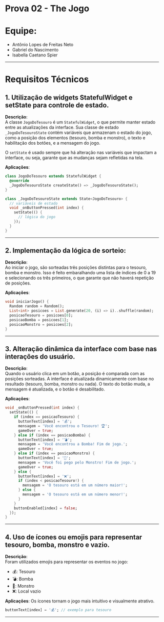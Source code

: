 # Prova 02 - The Jogo

# Equipe:
- Antônio Lopes de Freitas Neto
- Gabriel do Nascimento
- Isabella Caetano Spier
---
# Requisitos Técnicos

## 1. Utilização de widgets StatefulWidget e setState para controle de estado.

**Descrição**:  
A classe `JogoDoTesouro` é um `StatefulWidget`, o que permite manter estado entre as atualizações da interface. 
Sua classe de estado `_JogoDoTesouroState` contém variáveis que armazenam o estado do jogo, como a posição dos elementos (tesouro, bomba e monstro), 
o texto e habilitação dos botões, e a mensagem do jogo.  

O `setState` é usado sempre que há alteração nas variáveis que impactam a interface, ou seja, garante que as mudanças sejam refletidas na tela.

**Aplicações**:
```dart
class JogoDoTesouro extends StatefulWidget {
  @override
  _JogoDoTesouroState createState() => _JogoDoTesouroState();
}

class _JogoDoTesouroState extends State<JogoDoTesouro> {
  // variáveis de estado
  void _onButtonPressed(int index) {
    setState(() {
      // lógica do jogo
    });
  }
}
```
---
## 2. Implementação da lógica de sorteio:

**Descrição**:  
Ao iniciar o jogo, são sorteadas três posições distintas para o tesouro, bomba e monstro. 
Isso é feito embaralhando uma lista de índices de 0 a 19 e selecionando os três primeiros, o que garante que não haverá repetição de posições.

**Aplicações**:
```dart
void iniciarJogo() {
  Random random = Random();
  List<int> posicoes = List.generate(20, (i) => i)..shuffle(random);
  posicaoTesouro = posicoes[0];
  posicaoBomba = posicoes[1];
  posicaoMonstro = posicoes[2];
}
```
---
## 3. Alteração dinâmica da interface com base nas interações do usuário.

**Descrição**:  
Quando o usuário clica em um botão, a posição é comparada com as posições sorteadas. A interface é atualizada dinamicamente com base no resultado (tesouro, bomba, monstro ou nada). O texto do botão muda, a mensagem é atualizada, e o botão é desabilitado.

**Aplicações**:
```dart
void _onButtonPressed(int index) {
  setState(() {
    if (index == posicaoTesouro) {
      buttonText[index] = '💰';
      mensagem = 'Você encontrou o Tesouro! 🏆';
      gameOver = true;
    } else if (index == posicaoBomba) {
      buttonText[index] = '💣';
      mensagem = 'Você encontrou a Bomba! Fim de jogo.';
      gameOver = true;
    } else if (index == posicaoMonstro) {
      buttonText[index] = '👹';
      mensagem = 'Você foi pego pelo Monstro! Fim de jogo.';
      gameOver = true;
    } else {
      buttonText[index] = '❌';
      if (index < posicaoTesouro!) {
        mensagem = 'O tesouro está em um número maior!';
      } else {
        mensagem = 'O tesouro está em um número menor!';
      }
    }
    buttonEnabled[index] = false;
  });
}
```
---
## 4. Uso de ícones ou emojis para representar tesouro, bomba, monstro e vazio.

**Descrição**:  
Foram utilizados emojis para representar os eventos no jogo:
- 💰: Tesouro
- 💣: Bomba
- 👹: Monstro
- ❌: Local vazio

**Aplicações**:
Os ícones tornam o jogo mais intuitivo e visualmente atrativo.
```dart
buttonText[index] = '💰'; // exemplo para tesouro
```
---
